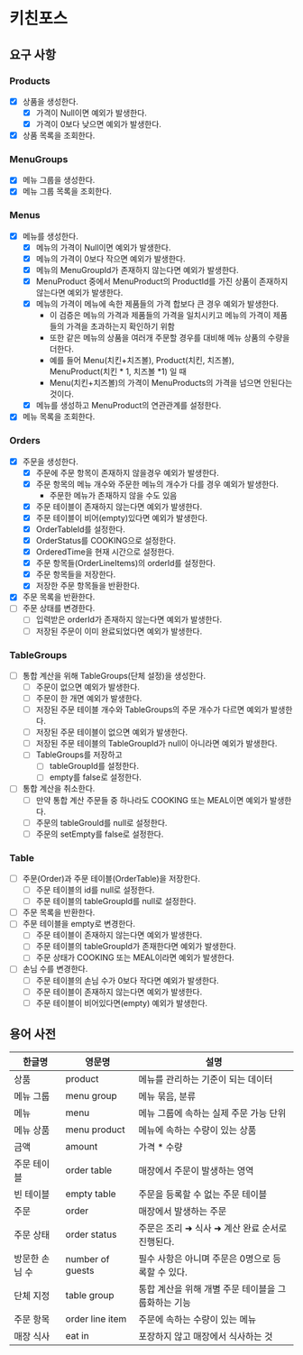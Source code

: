 # 키친포스
## 요구 사항
### Products
- [x] 상품을 생성한다.
  - [x] 가격이 Null이면 예외가 발생한다.
  - [x] 가격이 0보다 낮으면 예외가 발생한다.
- [x] 상품 목록을 조회한다.

### MenuGroups
- [x] 메뉴 그룹을 생성한다.
- [x] 메뉴 그룹 목록을 조회한다.

### Menus
- [x] 메뉴를 생성한다.
  - [x] 메뉴의 가격이 Null이면 예외가 발생한다.
  - [x] 메뉴의 가격이 0보다 작으면 예외가 발생한다.
  - [x] 메뉴의 MenuGroupId가 존재하지 않는다면 예외가 발생한다.
  - [x] MenuProduct 중에서 MenuProduct의 ProductId를 가진 상품이 존재하지 않는다면 예외가 발생한다.
  - [x] 메뉴의 가격이 메뉴에 속한 제품들의 가격 합보다 큰 경우 예외가 발생한다.
    - 이 검증은 메뉴의 가격과 제품들의 가격을 일치시키고 메뉴의 가격이 제품들의 가격을 초과하는지 확인하기 위함
    - 또한 같은 메뉴의 상품을 여러개 주문할 경우를 대비해 메뉴 상품의 수량을 더한다.
    - 예를 들어 Menu(치킨+치즈볼), Product(치킨, 치즈볼), MenuProduct(치킨 * 1, 치즈볼 *1) 일 때
    - Menu(치킨+치즈볼)의 가격이 MenuProducts의 가격을 넘으면 안된다는 것이다.
  - [x] 메뉴를 생성하고 MenuProduct의 연관관계를 설정한다.
- [x] 메뉴 목록을 조회한다.

### Orders
- [x] 주문을 생성한다.
  - [x] 주문에 주문 항목이 존재하지 않을경우 예외가 발생한다.
  - [x] 주문 항목의 메뉴 개수와 주문한 메뉴의 개수가 다를 경우 예외가 발생한다.
    - 주문한 메뉴가 존재하지 않을 수도 있음
  - [x] 주문 테이블이 존재하지 않는다면 예외가 발생한다.
  - [x] 주문 테이블이 비어(empty)있다면 예외가 발생한다.
  - [x] OrderTableId를 설정한다.
  - [x] OrderStatus를 COOKING으로 설정한다.
  - [x] OrderedTime을 현재 시간으로 설정한다.
  - [x] 주문 항목들(OrderLineItems)의 orderId를 설정한다.
  - [x] 주문 항목들을 저장한다.
  - [x] 저장한 주문 항목들을 반환한다.
- [x] 주문 목록을 반환한다.
- [ ] 주문 상태를 변경한다.
  - [ ] 입력받은 orderId가 존재하지 않는다면 예외가 발생한다.
  - [ ] 저장된 주문이 이미 완료되었다면 예외가 발생한다.

### TableGroups
- [ ] 통합 계산을 위해 TableGroups(단체 설정)을 생성한다.
  - [ ] 주문이 없으면 예외가 발생한다.
  - [ ] 주문이 한 개면 예외가 발생한다.
  - [ ] 저장된 주문 테이블 개수와 TableGroups의 주문 개수가 다르면 예외가 발생한다.
  - [ ] 저장된 주문 테이블이 없으면 예외가 발생한다.
  - [ ] 저장된 주문 테이블의 TableGroupId가 null이 아니라면 예외가 발생한다.
  - [ ] TableGroups를 저장하고
    - [ ] tableGroupId를 설정한다.
    - [ ] empty를 false로 설정한다.
- [ ] 통합 계산을 취소한다.
  - [ ] 만약 통합 계산 주문들 중 하나라도 COOKING 또는 MEAL이면 예외가 발생한다.
  - [ ] 주문의 tableGrouId를 null로 설정한다.
  - [ ] 주문의 setEmpty를 false로 설정한다.

### Table
- [ ] 주문(Order)과 주문 테이블(OrderTable)을 저장한다.
  - [ ] 주문 테이블의 id를 null로 설정한다.
  - [ ] 주문 테이블의 tableGroupId를 null로 설정한다.
- [ ] 주문 목록을 반환한다.
- [ ] 주문 테이블을 empty로 변경한다.
  - [ ] 주문 테이블이 존재하지 않는다면 예외가 발생한다.
  - [ ] 주문 테이블의 tableGroupId가 존재한다면 예외가 발생한다.
  - [ ] 주문 상태가 COOKING 또는 MEAL이라면 예외가 발생한다.
- [ ] 손님 수를 변경한다.
  - [ ] 주문 테이블의 손님 수가 0보다 작다면 예외가 발생한다.
  - [ ] 주문 테이블이 존재하지 않는다면 예외가 발생한다.
  - [ ] 주문 테이블이 비어있다면(empty) 예외가 발생한다.

## 용어 사전

| 한글명      | 영문명 | 설명 |
|----------| --- | --- |
| 상품       | product | 메뉴를 관리하는 기준이 되는 데이터 |
| 메뉴 그룹    | menu group | 메뉴 묶음, 분류 |
| 메뉴       | menu | 메뉴 그룹에 속하는 실제 주문 가능 단위 |
| 메뉴 상품    | menu product | 메뉴에 속하는 수량이 있는 상품 |
| 금액       | amount | 가격 * 수량 |
| 주문 테이블   | order table | 매장에서 주문이 발생하는 영역 |
| 빈 테이블    | empty table | 주문을 등록할 수 없는 주문 테이블 |
| 주문       | order | 매장에서 발생하는 주문 |
| 주문 상태    | order status | 주문은 조리 ➜ 식사 ➜ 계산 완료 순서로 진행된다. |
| 방문한 손님 수 | number of guests | 필수 사항은 아니며 주문은 0명으로 등록할 수 있다. |
| 단체 지정    | table group | 통합 계산을 위해 개별 주문 테이블을 그룹화하는 기능 |
| 주문 항목    | order line item | 주문에 속하는 수량이 있는 메뉴 |
| 매장 식사    | eat in | 포장하지 않고 매장에서 식사하는 것 |